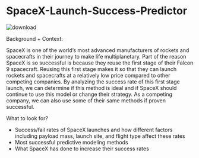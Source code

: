 # SpaceX-Launch-Success-Predictor




![download](https://github.com/Reddy991/SpaceX-Data-Science-Project/assets/52975310/11e07a18-df26-4d5e-bca3-197a88a5b991)




Background + Context:

SpaceX is one of the world’s most advanced manufacturers of rockets and spacecrafts in their journey to make life multiplanetary. Part of the reason SpaceX is so successful is because they reuse the first stage of their Falcon 9 spacecraft. Reusing this first stage makes it so that they can launch rockets and spacecrafts at a relatively low price compared to other competing companies. By analyzing the success rate of this first stage launch, we can determine if this method is ideal and if SpaceX should continue to use this model or change their strategy. As a competing company, we can also use some of their same methods if proven successful. 

What to look for?

- Success/fail rates of SpaceX launches and how different factors including payload mass, launch site, and flight type affect these rates
- Most successful predictive modeling methods
- What SpaceX has done to increase their success rates
